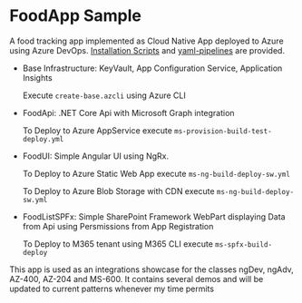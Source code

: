 # FoodApp Sample

A food tracking app implemented as Cloud Native App deployed to Azure using Azure DevOps. [Installation Scripts](/az-cli/) and [yaml-pipelines](/az-pipelines/) are provided.

- Base Infrastructure: KeyVault, App Configuration Service, Application Insights

  Execute `create-base.azcli` using Azure CLI

- FoodApi: .NET Core Api with Microsoft Graph integration

  To Deploy to Azure AppService execute `ms-provision-build-test-deploy.yml`

- FoodUI: Simple Angular UI using NgRx.

  To Deploy to Azure Static Web App execute `ms-ng-build-deploy-sw.yml`

  To Deploy to Azure Blob Storage with CDN execute `ms-ng-build-deploy-sw.yml`

- FoodListSPFx: Simple SharePoint Framework WebPart displaying Data from Api using Persmissions from App Registration

  To Deploy to M365 tenant using M365 CLI execute `ms-spfx-build-deploy`

This app is used as an integrations showcase for the classes ngDev, ngAdv, AZ-400, AZ-204 and MS-600. It contains several demos and will be updated to current patterns whenever my time permits
